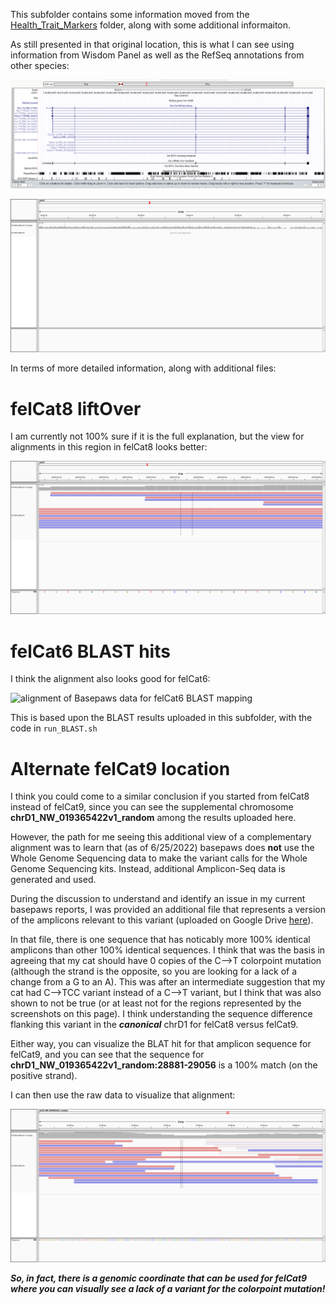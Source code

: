 This subfolder contains some information moved from the [Health_Trait_Markers](https://github.com/cwarden45/Bastu_Cat_Genome/edit/master/Basepaws_Notes/Health_Trait_Markers) folder, along with some additional informaiton.

As still presented in that original location, this is what I can see using information from Wisdom Panel as well as the RefSeq annotations from other species:

![Possible UCSC TYR footprint](https://github.com/cwarden45/Bastu_Cat_Genome/blob/master/Basepaws_Notes/Health_Trait_Markers/UCSC-TYR.PNG "Possible UCSC TYR footprint")

![alignment of Basepaws data for region above](https://github.com/cwarden45/Bastu_Cat_Genome/blob/master/Basepaws_Notes/Health_Trait_Markers/UCSC-TYR-IGV_screenshot.PNG "alignment of Basepaws data for region above")

In terms of more detailed information, along with additional files:

# felCat8 liftOver

I am currently not 100% sure if it is the full explanation, but the view for alignments in this region in felCat8 looks better:

![alignment of Basepaws data for felCat8 liftOver](https://github.com/cwarden45/Bastu_Cat_Genome/blob/master/Basepaws_Notes/Health_Trait_Markers/UCSC-felCat8_liftOver-TYR-IGV_screenshot.PNG "alignment of Basepaws data for felCat8 liftOver")

# felCat6 BLAST hits

I think the alignment also looks good for felCat6:

![alignment of Basepaws data for felCat6 BLAST mapping]([UCSC-felCat6_BLAST-TYR-IGV_screenshot.PNG](https://github.com/cwarden45/Bastu_Cat_Genome/blob/master/Basepaws_Notes/Health_Trait_Markers/UCSC-felCat6_BLAST-TYR-IGV_screenshot.PNG) "alignment of Basepaws data for felCat6 BLAST mapping")

This is based upon the BLAST results uploaded in this subfolder, with the code in `run_BLAST.sh`

# Alternate felCat9 location

I think you could come to a similar conclusion if you started from felCat8 instead of felCat9, since you can see the supplemental chromosome **chrD1_NW_019365422v1_random** among the results uploaded here.

However, the path for me seeing this additional view of a complementary alignment was to learn that (as of 6/25/2022) basepaws does **not** use the Whole Genome Sequencing data to make the variant calls for the Whole Genome Sequencing kits.  Instead, additional Amplicon-Seq data is generated and used.

During the discussion to understand and identify an issue in my current basepaws reports, I was provided an additional file that represents a version of the amplicons relevant to this variant (uploaded on Google Drive [here](https://drive.google.com/file/d/1j_JWYY0Yq7A_jQJ34TUu-HbW1EyqAA8Q/view?usp=sharing)).

In that file, there is one sequence that has noticably more 100% identical amplicons than other 100% identical sequences.  I think that was the basis in agreeing that my cat should have 0 copies of the C-->T colorpoint mutation (although the strand is the opposite, so you are looking for a lack of a change from a G to an A).  This was after an intermediate suggestion that my cat had C-->TCC variant instead of a C-->T variant, but I think that was also shown to not be true (or at least not for the regions represented by the screenshots on this page).  I think understanding the sequence difference flanking this variant in the ***canonical*** chrD1 for felCat8 versus felCat9.

Either way, you can visualize the BLAT hit for that amplicon sequence for felCat9, and you can see that the sequence for **chrD1_NW_019365422v1_random:28881-29056** is a 100% match (on the positive strand).

I can then use the raw data to visualize that alignment:

![alignment of Basepaws data for alternate felCat9 position](IGV-NW_019365422v1-amplicon-BLAT-felCat9.PNG "alignment of Basepaws data for alternate felCat9 position")

***So, in fact, there is a genomic coordinate that can be used for felCat9 where you can visually see a lack of a variant for the colorpoint mutation!***
